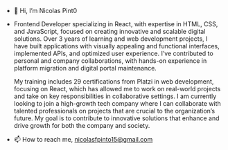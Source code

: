 - 👋 Hi, I’m Nicolas Pint0
  
- Frontend Developer specializing in React, with expertise in HTML, CSS, and JavaScript, focused on creating
  innovative and scalable digital solutions. Over 3 years of learning and web development projects, I have built
  applications with visually appealing and functional interfaces, implemented APIs, and optimized user
  experience. I’ve contributed to personal and company collaborations, with hands-on experience in platform
  migration and digital portal maintenance.
  
  My training includes 29 certifications from Platzi in web development, focusing on React, which has allowed
  me to work on real-world projects and take on key responsibilities in collaborative settings. I am currently
  looking to join a high-growth tech company where I can collaborate with talented professionals on projects
  that are crucial to the organization’s future. My goal is to contribute to innovative solutions that enhance and
  drive growth for both the company and society.
  
- 📫 How to reach me, nicolasfpinto15@gmail.com

<!---
NicoPaint/NicoPaint is a ✨ special ✨ repository because its `README.md` (this file) appears on your GitHub profile.
You can click the Preview link to take a look at your changes.
--->
